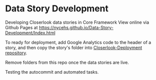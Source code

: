 # Data Story Development
Developing Closerlook data stories in Core Framework
View online via Github Pages at https://nycehs.github.io/Data-Story-Development/Index.html

To ready for deployment, add Google Analytics code to the header of a story, and then copy the story's folder into [Closerlook-Deployment repository](https://github.com/nycehs/Closerlook-Deployment/tree/master).

Remove folders from this repo once the data stories are live.

Testing the autocommit and automated tasks. 
